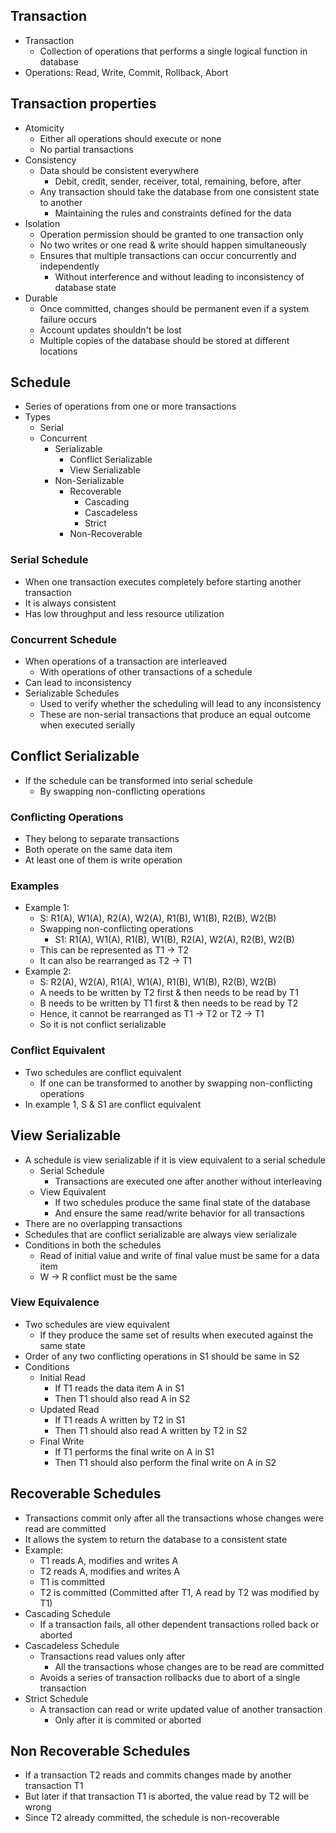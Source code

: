 ## Transaction
- Transaction
  - Collection of operations that performs a single logical function in database
- Operations: Read, Write, Commit, Rollback, Abort

## Transaction properties
- Atomicity
  - Either all operations should execute or none
  - No partial transactions
- Consistency
  - Data should be consistent everywhere
    - Debit, credit, sender, receiver, total, remaining, before, after
  - Any transaction should take the database from one consistent state to another
    - Maintaining the rules and constraints defined for the data
- Isolation
  - Operation permission should be granted to one transaction only
  - No two writes or one read & write should happen simultaneously
  - Ensures that multiple transactions can occur concurrently and independently
    - Without interference and without leading to inconsistency of database state
- Durable
  - Once committed, changes should be permanent even if a system failure occurs
  - Account updates shouldn't be lost
  - Multiple copies of the database should be stored at different locations

## Schedule
- Series of operations from one or more transactions
- Types
  - Serial
  - Concurrent
    - Serializable
      - Conflict Serializable
      - View Serializable
    - Non-Serializable
      - Recoverable
        - Cascading
        - Cascadeless
        - Strict
      - Non-Recoverable

### Serial Schedule
- When one transaction executes completely before starting another transaction
- It is always consistent
- Has low throughput and less resource utilization

### Concurrent Schedule
- When operations of a transaction are interleaved
  - With operations of other transactions of a schedule
- Can lead to inconsistency
- Serializable Schedules
  - Used to verify whether the scheduling will lead to any inconsistency
  - These are non-serial transactions that produce an equal outcome when executed serially

## Conflict Serializable
- If the schedule can be transformed into serial schedule
  - By swapping non-conflicting operations

### Conflicting Operations
- They belong to separate transactions
- Both operate on the same data item
- At least one of them is write operation

### Examples
- Example 1:
  - S: R1(A), W1(A), R2(A), W2(A), R1(B), W1(B), R2(B), W2(B)
  - Swapping non-conflicting operations
    - S1: R1(A), W1(A), R1(B), W1(B), R2(A), W2(A), R2(B), W2(B)
  - This can be represented as T1 -> T2
  - It can also be rearranged as T2 -> T1
- Example 2:
  - S: R2(A), W2(A), R1(A), W1(A), R1(B), W1(B), R2(B), W2(B)
  - A needs to be written by T2 first & then needs to be read by T1
  - B needs to be written by T1 first & then needs to be read by T2
  - Hence, it cannot be rearranged as T1 -> T2 or T2 -> T1
  - So it is not conflict serializable

### Conflict Equivalent
- Two schedules are conflict equivalent
  - If one can be transformed to another by swapping non-conflicting operations
- In example 1, S & S1 are conflict equivalent

## View Serializable
- A schedule is view serializable if it is view equivalent to a serial schedule
  - Serial Schedule
    - Transactions are executed one after another without interleaving
  - View Equivalent
    - If two schedules produce the same final state of the database
    - And ensure the same read/write behavior for all transactions
- There are no overlapping transactions
- Schedules that are conflict serializable are always view serializale
- Conditions in both the schedules
  - Read of initial value and write of final value must be same for a data item
  - W -> R conflict must be the same

### View Equivalence
- Two schedules are view equivalent
  - If they produce the same set of results when executed against the same state
- Order of any two conflicting operations in S1 should be same in S2
- Conditions
  - Initial Read
    - If T1 reads the data item A in S1
    - Then T1 should also read A in S2
  - Updated Read
    - If T1 reads A written by T2 in S1
    - Then T1 should also read A written by T2 in S2
  - Final Write
    - If T1 performs the final write on A in S1
    - Then T1 should also perform the final write on A in S2

## Recoverable Schedules
- Transactions commit only after all the transactions whose changes were read are committed
- It allows the system to return the database to a consistent state
- Example:
  - T1 reads A, modifies and writes A
  - T2 reads A, modifies and writes A
  - T1 is committed
  - T2 is committed (Committed after T1, A read by T2 was modified by T1)
- Cascading Schedule
  - If a transaction fails, all other dependent transactions rolled back or aborted
- Cascadeless Schedule
  - Transactions read values only after
    - All the transactions whose changes are to be read are committed
  - Avoids a series of transaction rollbacks due to abort of a single transaction
- Strict Schedule
  - A transaction can read or write updated value of another transaction
    - Only after it is commited or aborted

## Non Recoverable Schedules
- If a transaction T2 reads and commits changes made by another transaction T1
- But later if that transaction T1 is aborted, the value read by T2 will be wrong
- Since T2 already committed, the schedule is non-recoverable
